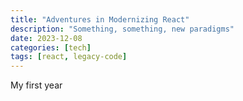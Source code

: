 ```yaml
---
title: "Adventures in Modernizing React"
description: "Something, something, new paradigms"
date: 2023-12-08
categories: [tech]
tags: [react, legacy-code]
---
```


My first year 